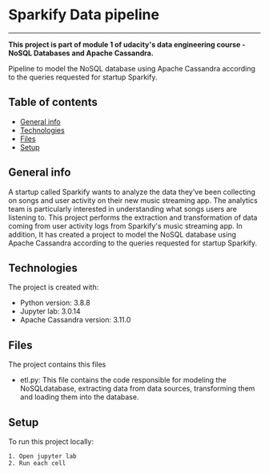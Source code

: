 # Sparkify Data pipeline
--- 
**This project is part of module 1 of udacity's data engineering course - NoSQL Databases and Apache Cassandra.**

Pipeline to model the NoSQL database using Apache Cassandra according to the queries requested for startup Sparkify.

## Table of contents
* [General info](#general-info)
* [Technologies](#technologies)
* [Files](#files)
* [Setup](#setup)

## General info
A startup called Sparkify wants to analyze the data they’ve been collecting on songs and user activity on their new music streaming app. The analytics team is particularly interested in understanding what songs users are listening to.
This project performs the extraction and transformation of data coming from user activity logs from Sparkify's music streaming app. In addition, It has created a project to model the NoSQL database using Apache Cassandra according to the queries requested for startup Sparkify.

## Technologies
The project is created with:
* Python version: 3.8.8
* Jupyter lab: 3.0.14
* Apache Cassandra version: 3.11.0

## Files
The project contains this files
* etl.py: This file contains the code responsible for modeling the NoSQLdatabase, extracting data from data sources, transforming them and loading them into the database.

## Setup
To run this project locally:

```
1. Open jupyter lab
2. Run each cell
``` 